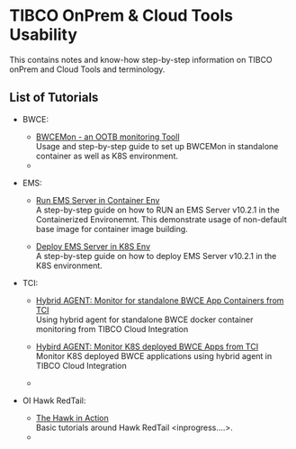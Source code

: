# TIBCO OnPrem & Cloud Tools Usability

This contains notes and know-how step-by-step information on TIBCO onPrem and Cloud Tools and terminology.

## List of Tutorials
- BWCE:
  - [BWCEMon - an OOTB monitoring Tooll](BWCE/BWCE-Monitoring/Readme.md) <br>Usage and step-by-step guide to set up BWCEMon in standalone container as well as K8S environment.
  - 

- EMS:
  - [Run EMS Server in Container Env](EMS/EMS-In-Container/Readme.md) <br> A step-by-step guide on how to RUN an EMS Server v10.2.1 in the Containerized Environemnt. This demonstrate usage of non-default base image for container image building.
    
  - [Deploy EMS Server in K8S Env](EMS/EMS-In-K8S/Readme.md) <br> A step-by-step guide on how to deploy EMS Server v10.2.1 in the K8S environment.

- TCI:
  - [Hybrid AGENT: Monitor for standalone BWCE App Containers from TCI](TCI/tibagent-monitor-docker-container/README.md) <br> Using hybrid agent for standalone BWCE docker container monitoring from TIBCO Cloud Integration
    
  - [Hybird AGENT: Monitor K8S deployed BWCE Apps from TCI](TCI/tibagemt-monitor-k8s/Readme.md) <br> Monitor K8S deployed BWCE applications using hybrid agent in TIBCO Cloud Integration
  - 

- OI Hawk RedTail:
  - [The Hawk in Action](Hawk/Readme.md) <br> Basic tutorials around Hawk RedTail <inprogress....>.
  - 
